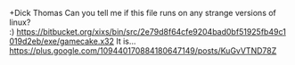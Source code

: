 +Dick Thomas Can you tell me if this file runs on any strange versions of linux? :) https://bitbucket.org/xixs/bin/src/2e79d8f64cfe9204bad0bf51925fb49c1019d2eb/exe/gamecake.x32 It is… https://plus.google.com/109440170884180647149/posts/KuGvVTND78Z